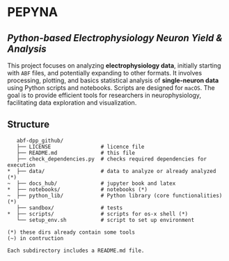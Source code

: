 # PEPYNA

## *Python-based Electrophysiology Neuron Yield & Analysis*


This project focuses on analyzing **electrophysiology data**, initially starting with `ABF` files, and potentially expanding to other formats. It involves processing, plotting, and basics statistical analysis of **single-neuron data** using Python scripts and notebooks. Scripts are designed for `macOS`. The goal is to provide efficient tools for researchers in neurophysiology, facilitating data exploration and visualization.


## Structure

```
   abf-dpp_github/
   ├── LICENSE                # licence file
   ├── README.md              # this file
   ├── check_dependencies.py  # checks required dependencies for execution
*  ├── data/                  # data to analyze or already analyzed (*)
~  ├── docs_hub/              # jupyter book and latex 
*  ├── notebooks/             # notebooks (*)
~  ├── python_lib/            # Python library (core functionalities) (*)
   ├── sandbox/               # tests
*  ├── scripts/               # scripts for os-x shell (*)
   └── setup_env.sh           # script to set up environment

(*) these dirs already contain some tools 
(~) in contruction
    
Each subdirectory includes a README.md file.

```

